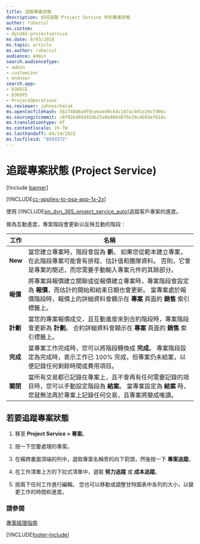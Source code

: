 ```yaml
---
title: 追蹤專案狀態
description: 如何追蹤 Project Service 中的專案狀態
author: ruhercul
ms.custom:
- dyn365-projectservice
ms.date: 8/03/2018
ms.topic: article
ms.author: ruhercul
audience: Admin
search.audienceType:
- admin
- customizer
- enduser
search.app:
- D365CE
- D365PS
- ProjectOperations
ms.reviewer: johnmichalak
ms.openlocfilehash: 58274886a9f9ce6ae49c64c1d7ac491e29c7d06c
ms.sourcegitcommit: c0792bd65d92db25e0e8864879a19c4b93efb10c
ms.translationtype: HT
ms.contentlocale: zh-TW
ms.lasthandoff: 04/14/2022
ms.locfileid: "8593372"
---
```

# <a name="track-a-projects-status-project-service"></a>追蹤專案狀態 (Project Service)

[!include [banner](../includes/psa-now-project-operations.md)]

[!INCLUDE[cc-applies-to-psa-app-1x-2x](../includes/cc-applies-to-psa-app-1x-2x.md)]

使用 [!INCLUDE[pn_dyn_365_project_service_auto](../includes/pn-dyn-365-project-service-auto.md)]追蹤客戶專案的進度。  

做為互動進度，專案階段會更新以反映互動的階段：  

| 工作 | 名稱 | 
|------------|----------|
| **New** | 當您建立專案時，階段會設為 **新**。 如果您從範本建立專案，在此階段專案可能會有排程、估計值和團隊資料。 否則，它會是專案的簡述，而您需要手動輸入專案元件的其餘部分。 |
| **報價** |  將專案與報價建立關聯或從報價建立專案時，專案階段會設定為 **報價**，而估計的開始和結束日期也會更新。 當專案處於報價階段時，報價上的詳細資料會顯示在 **專案** 頁面的 **銷售** 索引標籤上。 |
| **計劃** |  當您的專案報價成交，且互動進度來到合約階段時，專案階段會更新為 **計劃**。 合約詳細資料會顯示在 **專案** 頁面的 **銷售** 索引標籤上。 |
| **完成** | 當專案工作完成時，您可以將階段轉換成 **完成**。 專案階段設定為完成時，表示工作已 100% 完成，但專案仍未結案，以便記錄任何剩餘時間或費用項目。 |
| **關閉** | 當所有交易都已記錄在專案上，且不會再有任何需要記錄的項目時，您可以手動設定階段為 **結案**。 當專案設定為 **結案** 時，您就無法再於專案上記錄任何交易，且專案將變成唯讀。 |

## <a name="to-track-a-projects-status"></a>若要追蹤專案狀態  

1.  移至 **Project Service > 專案**。  

2.  按一下您要處理的專案。  

3.  在橫跨畫面頂端的列中，選取專案名稱旁的向下箭頭，然後按一下 **專案追蹤**。  

4.  在工作清單上方的下拉式清單中，選取 **努力追蹤** 或 **成本追蹤**。  

5.  按兩下任何工作進行編輯。 您也可以移動或調整甘特圖表中各列的大小，以變更工作的時間和進度。  

### <a name="see-also"></a>請參閱  
 [專案經理指南](../psa/project-manager-guide.md)


[!INCLUDE[footer-include](../includes/footer-banner.md)]
